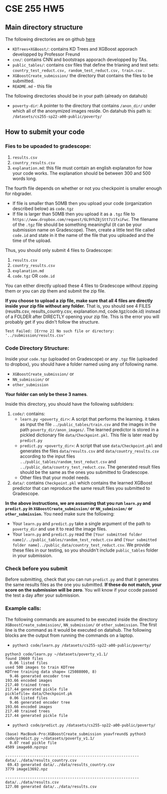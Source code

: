 # CSE 255 HW5

## Main directory structure
The following directories are on github [here](https://github.com/UCSD-Data-Science/Public-CSE255-2022/tree/master/notebooks/Section4-Final-Project)

- `KDTrees+XGBoost/`: contains KD Trees and XGBoost apporach developped by Professor Freund
- `cnn/`: contains CNN and bootstraps apporach developped by TAs. 
- `public_tables/`: contains csv files that define the trianing and test sets: `country_test_reduct.csv, random_test_reduct.csv, train.csv` .
- `XGBoostCreate_submission/` the directory that contains the files to be submitted.
- `README.md` - this file

The following directories should be in your path (already on datahub)

* `poverty-dir`: A pointer to the directory that contains `/anon_dir/` under which all of the anonymized images reside. On datahub this path is: `/datasets/cs255-sp22-a00-public/poverty/`

## How to submit your code

### Fies to be upoaded to gradescope:
1.  `results.csv`
2. `country_results.csv`
3. `explanation.md`: this file must contain an english explanaton for how your code works. The explanation should be between 300 and 500 words long.

The fourth file depends on whether or not you checkpoint is smaller enough for nbgrader.

* If file is smaller than 50MB then you upload your code (organization described below) as `code.tgz`
* If file is larger than 50MB then you upload it as a `.tgz` file to `https://www.dropbox.com/request/6L9YhZ8jStt7z1fxiFwc`. The filename of the `.tgz` file should be something meaningful (it can be your submission name on Gradescope). Then, create a little text file called `code.id` and state in it the name of the file that you uploaded and the time of the upload.

Thus, you should only submit 4 files to Gradescope:

1. `results.csv`
2. `country_results.csv`
3. `explanation.md`
4. `code.tgz` OR `code.id`

You can either directly upload these 4 files to Gradescope without zipping them or you can zip them and submit the zip file. 

**If you choose to upload a zip file, make sure that all 4 files are directly inside your zip file without any folder.** That is, you should see 4 FILES (reuslts.csv, results_country.csv, explanation.md, code.tgz/code.id) instead of a FOLDER after DIRECTLY opening your zip file. This is the error you will probably get if you didn't follow the structure.

```
Test Failed: [Errno 2] No such file or directory: '../submission/results.csv'
```

### Code Directory Structure:

Inside your `code.tgz` (uploaded on Gradescope) or any `.tgz` file (uploaded to dropbox), you should have a folder named using any of following name.

- `XGBoostCreate_submission/` or 
- `NN_submission/` or 
- `other_submission`

**Your folder can only be these 3 names**.

Inside this directory, you should have the following subfolders: 

1. `code/`: contains:
   * `learn.py <poverty_dir>`: A script that performs the learning. it takes as input the file 
    `../public_tables/train.csv` and the images in the path `poverty_dir/anon_images/`. The learned predictor is stored in a pickled dictionary file `data/Checkpoint.pkl`. This file is later read by `predict.py`
   * `predict.py <poverty_dir>`: A script that use `data/Checkpoint.pkl` and generates the files `data/results.csv` and `data/country_results.csv` according to the input files `../public_tables/random_test_reduct.csv` and `../public_data/country_test_reduct.csv`. The generated result files should be the same as the ones you submitted to Gradescope. 
   * Other files that your model needs.
2. `data/`: contains `Checkpoint.pkl` which contains the learned XGBoost predictor that can reproduce the same result files you submitted to Gradescope.

**In the above instructions, we are assuming that you run `learn.py` and `predict.py` in `XGBoostCreate_submission/` or `NN_submission/` or `other_submission`.** You need make sure the following:
- Your `learn.py` and `predict.py` take a single argument of the path to `poverty_dir` and use it to read the image files.
- Your `learn.py` and `predict.py` read the `[Your submitted folder name]/../public_tables/random_test_reduct.csv` and `[Your submitted folder name]../public_data/country_test_reduct.csv`. We provide these files in our testing, so you shouldn't include `public_tables` folder in your submission. 

### Check before you submit
Before submitting, check that you can run `predict.py` and that it generates the same results files as the one you submitted. **If these do not match, your score on the submission will be zero**. You will know if your ccode passed the test a day after your submission.


### Example calls:
The following commands are assumed to be executed inside the directory `XGBoostCreate_submission/`, `NN_submission/` or `other_submission`. The first line is the command as it would be executed on datahub. The following blocks are the output from running the commands on a laptop.

* `python3 code/learn.py /datasets/cs255-sp22-a00-public/poverty/`

```
python3 code/learn.py ~/datasets/poverty_v1.1/
found 19669 files
  0.06 listed files
used 500 images to train KDTree
KDTree training data shape= (25088000, 8)
  9.46 generated encoder tree
193.66 encoded images
217.40 trained trees
217.44 generated pickle file
picklefile= data/Checkpoint.pk
  0.06 listed files
  9.46 generated encoder tree
193.66 encoded images
217.40 trained trees
217.44 generated pickle file
```

* `python3 code/predict.py /datasets/cs255-sp22-a00-public/poverty/`

```
(base) MacBook-Pro:XGBoostCreate_submission yoavfreund$ python3 code/predict.py ~/datasets/poverty_v1.1/
  0.07 read pickle file
4509 image60.npznpz

------------------------------------------------------------
data/../data/results_country.csv
 69.43 generated data/../data/results_country.csv
3779 image13692.npz

------------------------------------------------------------
data/../data/results.csv
127.08 generated data/../data/results.csv
```
